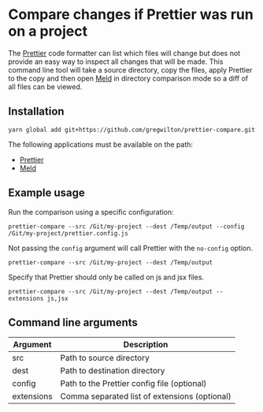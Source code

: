 # Compare changes if Prettier was run on a project

The [Prettier](https://prettier.io/) code formatter can list which files will
change but does not provide an easy way to inspect all changes that will be
made. This command line tool will take a source directory, copy the files, apply
Prettier to the copy and then open [Meld](http://meldmerge.org/) in directory
comparison mode so a diff of all files can be viewed.

## Installation

```
yarn global add git+https://github.com/gregwilton/prettier-compare.git
```

The following applications must be available on the path:
- [Prettier](https://github.com/prettier/prettier)
- [Meld](http://meldmerge.org/)

## Example usage

Run the comparison using a specific configuration:

```
prettier-compare --src /Git/my-project --dest /Temp/output --config /Git/my-project/prettier.config.js
```

Not passing the `config` argument will call Prettier with the `no-config`
option.

```
prettier-compare --src /Git/my-project --dest /Temp/output
```

Specify that Prettier should only be called on js and jsx files.

```
prettier-compare --src /Git/my-project --dest /Temp/output --extensions js,jsx
```

## Command line arguments

Argument   | Description
---------- | ----------------------------------------------
src        | Path to source directory
dest       | Path to destination directory
config     | Path to the Prettier config file (optional)
extensions | Comma separated list of extensions (optional)
